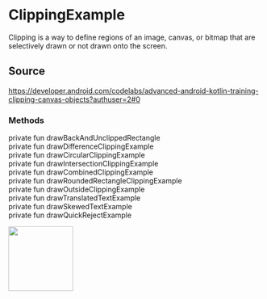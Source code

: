 # ClippingExample
Clipping is a way to define regions of an image, canvas, or bitmap that are selectively drawn or not drawn onto the screen.

## Source
https://developer.android.com/codelabs/advanced-android-kotlin-training-clipping-canvas-objects?authuser=2#0

### Methods
private fun drawBackAndUnclippedRectangle </br>
private fun drawDifferenceClippingExample </br>
private fun drawCircularClippingExample </br> 
private fun drawIntersectionClippingExample </br>
private fun drawCombinedClippingExample </br>
private fun drawRoundedRectangleClippingExample </br>
private fun drawOutsideClippingExample </br>
private fun drawTranslatedTextExample </br>
private fun drawSkewedTextExample </br>
private fun drawQuickRejectExample </br>

<p float="left">
  
<img src="https://user-images.githubusercontent.com/62885850/152687158-9c722126-efef-4191-9ff0-3688c8f90b61.png" width="128"/>

